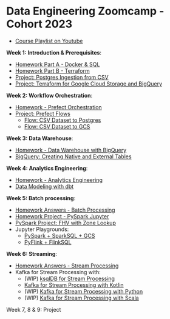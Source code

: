 # Data Engineering Zoomcamp - Cohort 2023

- [Course Playlist on Youtube](https://www.youtube.com/playlist?list=PL3MmuxUbc_hJed7dXYoJw8DoCuVHhGEQb)


**Week 1: Introduction & Prerequisites**:
- [Homework Part A - Docker & SQL](https://github.com/iobruno/data-engineering-zoomcamp/blob/master/homework/week_1a.md)
- [Homework Part B - Terraform](https://github.com/iobruno/data-engineering-zoomcamp/blob/master/homework/week_1b.md)
- [Project: Postgres Ingestion from CSV](https://github.com/iobruno/data-engineering-zoomcamp/tree/master/week_1_basics_n_setup/postgres_ingest)
- [Project: Terraform for Google Cloud Storage and BigQuery](https://github.com/iobruno/data-engineering-zoomcamp/tree/master/week_1_basics_n_setup/terraform)


**Week 2: Workflow Orchestration**:
- [Homework - Prefect Orchestration](https://github.com/iobruno/data-engineering-zoomcamp/blob/master/homework/week_2.md)
- [Project: Prefect Flows](https://github.com/iobruno/data-engineering-zoomcamp/tree/master/week_2_workflow_orchestration/prefect)
  - [Flow: CSV Dataset to Postgres](https://github.com/iobruno/data-engineering-zoomcamp/blob/master/week_2_workflow_orchestration/prefect/flows/pg_ingest.py)
  - [Flow: CSV Dataset to GCS](https://github.com/iobruno/data-engineering-zoomcamp/blob/master/week_2_workflow_orchestration/prefect/flows/web_csv_to_gcs.py)


**Week 3: Data Warehouse**:
- [Homework - Data Warehouse with BigQuery](https://github.com/iobruno/data-engineering-zoomcamp/blob/master/homework/week_3.md)
- [BigQuery: Creating Native and External Tables](https://github.com/iobruno/data-engineering-zoomcamp/tree/master/week_3_data_warehouse/sql)


**Week 4: Analytics Engineering**:
- [Homework - Analytics Engineering](https://github.com/iobruno/data-engineering-zoomcamp/blob/master/homework/week_4.md)
- [Data Modeling with dbt](https://github.com/iobruno/data-engineering-zoomcamp/tree/master/week_4_analytics_engineering)


**Week 5: Batch processing**:
- [Homework Answers - Batch Processing](https://github.com/iobruno/data-engineering-zoomcamp/blob/master/homework/week_5.md)
- [Homework Project - PySpark Jupyter](https://github.com/iobruno/data-engineering-zoomcamp/blob/master/week_5_batch_processing/pyspark/notebooks/pyspark_homework.ipynb)
- [PySpark Project: FHV with Zone Lookup](https://github.com/iobruno/data-engineering-zoomcamp/tree/master/week_5_batch_processing/pyspark)
- Jupyter Playgrounds:
  - [PySpark + SparkSQL + GCS](https://github.com/iobruno/data-engineering-zoomcamp/blob/master/week_5_batch_processing/pyspark/notebooks/pyspark_gcs_playground.ipynb)
  - [PyFlink + FlinkSQL](https://github.com/iobruno/data-engineering-zoomcamp/blob/master/week_5_batch_processing/pyflink/notebooks/pyflink_playground.ipynb)


**Week 6: Streaming**:
- [Homework Answers - Stream Processing](https://github.com/iobruno/data-engineering-zoomcamp/blob/master/homework/week_6.md)
- Kafka for Stream Processing with:
  - (WIP) [ksqlDB for Stream Processing](https://github.com/iobruno/data-engineering-zoomcamp/tree/master/week_6_stream_processing)
  - [Kafka for Stream Processing with Kotlin](https://github.com/iobruno/data-engineering-zoomcamp/tree/master/week_6_stream_processing/kotlin)
  - (WIP) [Kafka for Stream Processing with Python](https://github.com/iobruno/data-engineering-zoomcamp/tree/master/week_6_stream_processing/python)
  - (WIP) [Kafka for Stream Processing with Scala](https://github.com/iobruno/data-engineering-zoomcamp/tree/master/week_6_stream_processing/scala)


Week 7, 8 & 9: Project
